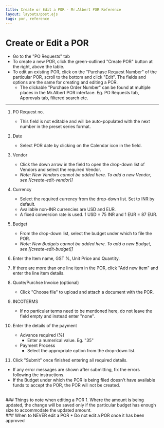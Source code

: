 ```yaml
---
title: Create or Edit a POR - Mr.Albert POR Reference
layout: layouts/post.ejs
tags: por, reference
---
```


# Create or Edit a POR

* Go to the "PO Requests" tab
* To create a new POR, click the green-outlined "Create POR" button at the right, above the table.
* To edit an existing POR, click on the "Purchase Request Number" of the particular POR, scroll to the bottom and click "Edit". The fields and options are the same for creating and editing a POR.
	* The clickable "Purchase Order Number" can be found at multiple places in the Mr.Albert POR interface. Eg. PO Requests tab, Approvals tab, filtered search etc.
---
1. PO Request no.
	- This field is not editable and will be auto-populated with the next number in the preset series format.

2. Date
	- Select POR date by clicking on the Calendar icon in the field.

3. Vendor
	- Click the down arrow in the field to open the drop-down list of Vendors and select the required Vendor.
	- *Note: New Vendors cannot be added here. To add a new Vendor, see [[create-edit-vendor]]*

4. Currency
	- Select the required currency from the drop-down list. Set to INR by default.
	- Available non-INR currencies are USD and EUR. 
	- A fixed conversion rate is used. 1 USD = 75 INR and 1 EUR = 87 EUR.

5. Budget
	- From the drop-down list, select the budget under which to file the POR.
	- *Note: New Budgets cannot be added here. To add a new Budget, see [[create-edit-budget]]*


6. Enter the Item name, GST %, Unit Price and Quantity.
7. If there are more than one line item in the POR, click "Add new item" and enter the line item details.

8. Quote/Purchse Invoice (optional)
	- Click "Choose file" to upload and attach a document with the POR.

9. INCOTERMS
	- If no particular terms need to be mentioned here, do not leave the field empty and instead enter "none". 

10. Enter the details of the payment
	- Advance required (%) 
		- Enter a numerical value. Eg. "35"
	- Payment Process
		- Select the appropriate option from the drop-down list. 

11. Click "Submit" once finished entering all required details.

* If any error messages are shown after submitting, fix the errors following the instructions. 
* If the Budget under which the POR is being filed doesn't have available funds to accept the POR, the POR will not be created. 
<br />
### Things to note when editing a POR
1. Where the amount is being updated, the change will be saved only if the particular budget has enough size to accommodate the updated amount.
<br />
### When to NEVER edit a POR
* Do not edit a POR once it has been approved